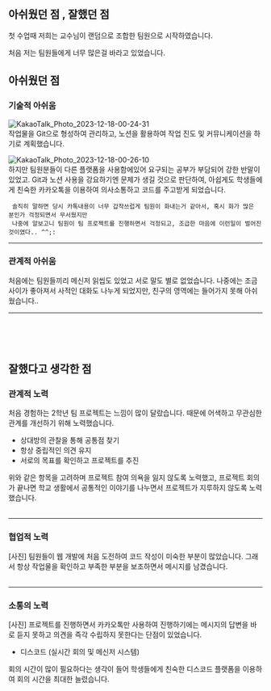 ## 아쉬웠던 점 , 잘했던  점
첫 수업때 저희는 교수님이 랜덤으로 조합한 팀원으로 시작하였습니다. 

처음 저는 팀원들에게 너무 많은걸 바라고 있었습니다.

## 아쉬웠던 점 

### 기술적 아쉬움 
![KakaoTalk_Photo_2023-12-18-00-24-31](https://github.com/kim-jong-hak/Web-Team-Project/assets/106467549/10cbaf3b-6c05-4bc9-ab52-8eab344ce5d4)
<br>
작업물을 Git으로 형성하여 관리하고, 노션을 활용하여 작업 진도 및 커뮤니케이션을 하기로 계획했습니다.

![KakaoTalk_Photo_2023-12-18-00-26-10](https://github.com/kim-jong-hak/Web-Team-Project/assets/106467549/5c6bb3eb-0813-4f58-bbda-6ced15673eb1)<br>
하지만 팀원분들이 다른 플랫폼을 사용함에있어 요구되는 공부가 부담되어 강한 반말이 있었고. Git과 노션 사용을 강요하기엔 문제가 생길 것으로 판단하여, 아쉽게도 학생들에게 친숙한 카카오톡을 이용하여 의사소통하고 코드를 주고받게 되었습니다.

     솔직히 말하면 당시 카톡내용이 너무 갑작쓰럽게 팀원이 화내는거 같아서, 혹시 화가 많은 분인가 걱정되면서 무서웠지만
     나중에 알보고니 팀원이 팀 프로젝트를 진행하면서 걱정되고, 조급한 마음에 이런일이 벌어진 것이였다.. ^^;:

<hr>

### 관계적 아쉬움
처음에는 팀원들끼리 메신저 읽씹도 있었고 서로 말도 별로 없었습니다.
나중에는 조금 사이가 좋아져서 사적인 대화도 나누게 되었지만, 친구의 영역에는 들어가지 못해 아쉬웠습니다.. 
<hr>

<br><br><br>

## 잘했다고 생각한 점

### 관계적 노력
처음 경험하는 2학년 팀 프로젝트는 느낌이 많이 달랐습니다.
때문에 어색하고 무관심한 관계를 개선하기 위해 노력했습니다.

- 상대방의 관찰을 통해 공통점 찾기
- 항상 중립적인 의견 유지
- 서로의 목표를 확인하고 프로젝트를 추진

위와 같은 항목을 고려하며 프로젝트 참여 의욕을 잃지 않도록 노력했고, 프로젝트 회의가 끝나면 학교 생활에서 공통적인 이야기를 나누면서 프로젝트가 지루하지 않도록 노력했습니다.
<br><br><hr>
### 협업적 노력

[사진]
팀원들이 웹 개발에 처음 도전하여 코드 작성이 미숙한 부분이 많았습니다.
그래서 항상 작업물을 확인하고 부족한 부분을 보조하면서 메시지를 남겼습니다.
<br><br><hr>
### 소통의 노력
[사진] 프로젝트를 진행하면서 카카오톡만 사용하여 진행하기에는
메시지의 답변을 바로 듣지 못하고 의견을 즉각 수립하지 못한다는 단점이 있었습니다.

- 디스코드 (실시간 회의 및 메신저 시스템)<br>

회의 시간이 많이 필요하다는 생각이 들어 학생들에게 친숙한
디스코드 플랫폼을 이용하여 회의 시간을 최대한 늘렸습니다.



